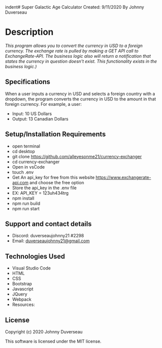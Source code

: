 indent# Super Galactic Age Calculator
Created: 9/11/2020
 By Johnny Duverseau
# Description
_This program allows you to convert the currency in USD to a foreign currency.
The exchange rate is pulled by making a GET API call to ExchangeRate-API.
The business logic also will return a notification that states the currency in question doesn't exist. This functionality exists in the business logic.)_
## Specifications
When a user inputs a currency in USD and selects a foreign country with a dropdown, the program converts the currency in USD to the amount in that foreign currency. For example, a user: 
* Input: 10 US Dollars
* Output: 13 Canadian Dollars

## Setup/Installation Requirements
* open terminal
* cd desktop 
* git clone https://github.com/alleyesonme21/currency-exchanger 
* cd currency-exchanger
* Open in vsCode 
* touch .env
* Get An api_key for free from this website https://www.exchangerate-api.com and choose the free option
* Store the api_key in the .env file
* EX: API_KEY = 123uh434trg
* npm install
* npm run build
* npm run start

## Support and contact details
- Discord: duverseaujohnny21 #2298
- Email: duverseaujohnny21@gmail.com
## Technologies Used
- Visual Studio Code
- HTML
- CSS
- Bootstrap
- Javascript
- JQuery
- Webpack
- Resources:
## License
Copyright (c) 2020 Johnny Duverseau

This software is licensed under the MIT license.